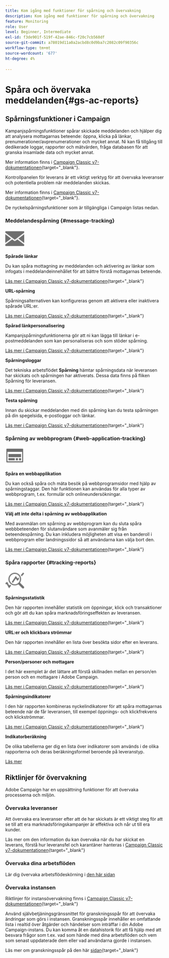 ```yaml
---
title: Kom igång med funktioner för spårning och övervakning
description: Kom igång med funktioner för spårning och övervakning
feature: Monitoring
role: User
level: Beginner, Intermediate
exl-id: f3de901f-519f-42ae-846c-f20c7cb560df
source-git-commit: a78019d11a0a2acbd8c0d9ba7c2082c09f90356c
workflow-type: tm+mt
source-wordcount: '677'
ht-degree: 4%

---
```


# Spåra och övervaka meddelanden{#gs-ac-reports}

## Spårningsfunktioner i Campaign

Kampanjspårningsfunktioner spårar skickade meddelanden och hjälper dig att analysera mottagarnas beteende: öppna, klicka på länkar, prenumerationer/avprenumerationer och mycket annat. Ni kan få tillgång till dedikerade loggar, rapporter och mätvärden, fråga databasen för att granska insamlade data och mycket annat.

Mer information finns i [Campaign Classic v7-dokumentationen](https://experienceleague.adobe.com/docs/campaign-classic/using/getting-started/profile-management/editing-a-profile.html?lang=sv-SE#tracking-tab){target="_blank"}.

Kontrollpanelen för leverans är ett viktigt verktyg för att övervaka leveranser och potentiella problem när meddelanden skickas.

Mer information finns i [Campaign Classic v7-dokumentationen](https://experienceleague.adobe.com/docs/campaign-classic/using/sending-messages/monitoring-deliveries/delivery-dashboard.html?lang=sv-SE#sending-messages){target="_blank"}.

De nyckelspårningsfunktioner som är tillgängliga i Campaign listas nedan.

### Meddelandespårning {#message-tracking}

<img src="assets/do-not-localize/icon-message-tracking.svg" width="60px">

**Spårade länkar**

Du kan spåra mottagning av meddelanden och aktivering av länkar som infogats i meddelandeinnehållet för att bättre förstå mottagarnas beteende.

[Läs mer i Campaign Classic v7-dokumentationen](https://experienceleague.adobe.com/docs/campaign-classic/using/sending-messages/tracking-messages/how-to-configure-tracked-links.html#sending-messages){target="_blank"}

**URL-spårning**

Spårningsalternativen kan konfigureras genom att aktivera eller inaktivera spårade URL:er.

[Läs mer i Campaign Classic v7-dokumentationen](https://experienceleague.adobe.com/docs/campaign-classic/using/sending-messages/tracking-messages/personalizing-url-tracking.html#sending-messages){target="_blank"}


**Spårad länkpersonalisering**

Kampanjspårningsfunktionerna gör att ni kan lägga till länkar i e-postmeddelanden som kan personaliseras och som stöder spårning.

[Läs mer i Campaign Classic v7-dokumentationen](https://experienceleague.adobe.com/docs/campaign-classic/using/sending-messages/tracking-messages/tracking-personalized-links/tracking-personalized-links.html#sending-messages){target="_blank"}

**Spårningsloggar**

Det tekniska arbetsflödet **Spårning** hämtar spårningsdata när leveransen har skickats och spårningen har aktiverats. Dessa data finns på fliken Spårning för leveransen.

[Läs mer i Campaign Classic v7-dokumentationen](https://experienceleague.adobe.com/docs/campaign-classic/using/sending-messages/tracking-messages/accessing-the-tracking-logs.html#sending-messages){target="_blank"}

**Testa spårning**

Innan du skickar meddelanden med din spårning kan du testa spårningen på din spegelsida, e-postloggar och länkar.

[Läs mer i Campaign Classic v7-dokumentationen](https://experienceleague.adobe.com/docs/campaign-classic/using/sending-messages/tracking-messages/testing-tracking.html#sending-messages){target="_blank"}

### Spårning av webbprogram {#web-application-tracking}

<img src="assets/do-not-localize/icon-web-app.svg" width="60px">

**Spåra en webbapplikation**

Du kan också spåra och mäta besök på webbprogramsidor med hjälp av spårningstaggar. Den här funktionen kan användas för alla typer av webbprogram, t.ex. formulär och onlineundersökningar.

[Läs mer i Campaign Classic v7-dokumentationen](https://experienceleague.adobe.com/docs/campaign-classic/using/designing-content/web-applications/tracking-a-web-application.html?lang=sv-SE#designing-content){target="_blank"}

**Välj att inte delta i spårning av webbapplikation**

Med avanmälan om spårning av webbprogram kan du sluta spåra webbbeteenden för slutanvändare som avanmäler sig från beteendespårning. Du kan inkludera möjligheten att visa en banderoll i webbprogram eller landningssidor så att användarna kan välja bort den.

[Läs mer i Campaign Classic v7-dokumentationen](https://experienceleague.adobe.com/docs/campaign-classic/using/designing-content/web-applications/web-application-tracking-opt-out.html?lang=sv-SE#designing-content){target="_blank"}

### Spåra rapporter {#tracking-reports}

<img src="assets/do-not-localize/icon_monitor.svg" width="60px">

**Spårningsstatistik**

Den här rapporten innehåller statistik om öppningar, klick och transaktioner och gör att du kan spåra marknadsföringseffekten av leveransen.

[Läs mer i Campaign Classic v7-dokumentationen](https://experienceleague.adobe.com/docs/campaign-classic/using/sending-messages/tracking-messages/about-message-tracking.html#tracking-reports){target="_blank"}

**URL:er och klickbara strömmar**

Den här rapporten innehåller en lista över besökta sidor efter en leverans.

[Läs mer i Campaign Classic v7-dokumentationen](https://experienceleague.adobe.com/docs/campaign-classic/using/reporting/reports-on-deliveries/delivery-reports.html?lang=sv-SE#urls-and-click-streams){target="_blank"}

**Person/personer och mottagare**

I det här exemplet är det lättare att förstå skillnaden mellan en person/en person och en mottagare i Adobe Campaign.

[Läs mer i Campaign Classic v7-dokumentationen](https://experienceleague.adobe.com/docs/campaign-classic/using/reporting/reports-on-deliveries/person-people-recipients.html?lang=sv-SE#reporting){target="_blank"}

**Spårningsindikatorer**

I den här rapporten kombineras nyckelindikatorer för att spåra mottagarnas beteende när de får leveransen, till exempel öppnings- och klickfrekvens och klickströmmar.

[Läs mer i Campaign Classic v7-dokumentationen](https://experienceleague.adobe.com/docs/campaign-classic/using/reporting/reports-on-deliveries/delivery-reports.html?lang=sv-SE#reporting){target="_blank"}

**Indikatorberäkning**

De olika tabellerna ger dig en lista över indikatorer som används i de olika rapporterna och deras beräkningsformel beroende på leveranstyp.

[Läs mer](../reporting/metrics-calculation.md)

## Riktlinjer för övervakning

Adobe Campaign har en uppsättning funktioner för att övervaka processerna och miljön.

### Övervaka leveranser

Att övervaka era leveranser efter att de har skickats är ett viktigt steg för att se till att era marknadsföringskampanjer är effektiva och når ut till era kunder.

Läs mer om den information du kan övervaka när du har skickat en leverans, förstå hur leveransfel och karantäner hanteras i [Campaign Classic v7-dokumentationen](https://experienceleague.adobe.com/docs/campaign-classic/using/sending-messages/monitoring-deliveries/about-delivery-monitoring.html?lang=sv-SE#sending-messages){target="_blank"}

### Övervaka dina arbetsflöden

Lär dig övervaka arbetsflödeskörning i [den här sidan](https://experienceleague.adobe.com/docs/campaign/automation/workflows/monitoring-workflows/monitor-workflow-execution.html?lang=sv-SE)

### Övervaka instansen

Riktlinjer för instansövervakning finns i [Campaign Classic v7-dokumentationen](https://experienceleague.adobe.com/docs/campaign-classic/using/monitoring-campaign-classic/introduction/monitoring-guidelines.html?lang=sv-SE#monitoring-campaign-classic){target="_blank"}

Använd självbetjäningsgränssnittet för granskningsspår för att övervaka ändringar som görs i instansen. Granskningsspår innehåller en omfattande lista i realtid över åtgärder och händelser som inträffar i din Adobe Campaign-instans. Du kan komma åt en datahistorik för att få hjälp med att besvara frågor som t.ex. vad som hände med dina arbetsflöden och vem som senast uppdaterade dem eller vad användarna gjorde i instansen.

Läs mer om granskningsspår på den här [sidan](../reporting/audit-trail.md){target="_blank"}
